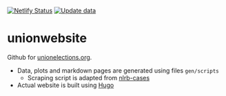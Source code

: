 [![Netlify Status](https://api.netlify.com/api/v1/badges/df4ca112-b4f3-4113-8938-c638d531bc6f/deploy-status)](https://app.netlify.com/sites/amazing-mayer-87367c/deploys)
[![Update data](https://github.com/reuning/unionwebsite/actions/workflows/update.yaml/badge.svg)](https://github.com/reuning/unionwebsite/actions/workflows/update.yaml)

# unionwebsite

Github for [unionelections.org](https://unionelections.org).


- Data, plots and markdown pages are generated using files `gen/scripts`
  - Scraping script is adapted from [nlrb-cases](https://github.com/labordata/nlrb-cases)
- Actual website is built using [Hugo](https://gohugo.io/)
